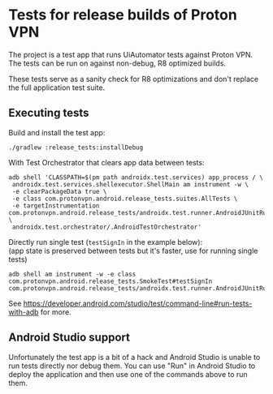 # Tests for release builds of Proton VPN

The project is a test app that runs UiAutomator tests against Proton VPN. The tests can be run
on against non-debug, R8 optimized builds.

These tests serve as a sanity check for R8 optimizations and don't replace the full application
test suite.

## Executing tests

Build and install the test app:

```
./gradlew :release_tests:installDebug
```

With Test Orchestrator that clears app data between tests:

```
adb shell 'CLASSPATH=$(pm path androidx.test.services) app_process / \
 androidx.test.services.shellexecutor.ShellMain am instrument -w \
 -e clearPackageData true \
 -e class com.protonvpn.android.release_tests.suites.AllTests \
 -e targetInstrumentation com.protonvpn.android.release_tests/androidx.test.runner.AndroidJUnitRunner \
 androidx.test.orchestrator/.AndroidTestOrchestrator'
```

Directly run single test (`testSignIn` in the example below):  
(app state is preserved between tests but it's faster, use for running single tests)
```
adb shell am instrument -w -e class com.protonvpn.android.release_tests.SmokeTest#testSignIn com.protonvpn.android.release_tests/androidx.test.runner.AndroidJUnitRunner
```

See https://developer.android.com/studio/test/command-line#run-tests-with-adb for more.

## Android Studio support

Unfortunately the test app is a bit of a hack and Android Studio is unable to run tests directly
nor debug them. You can use "Run" in Android Studio to deploy the application and then use one
of the commands above to run them.
